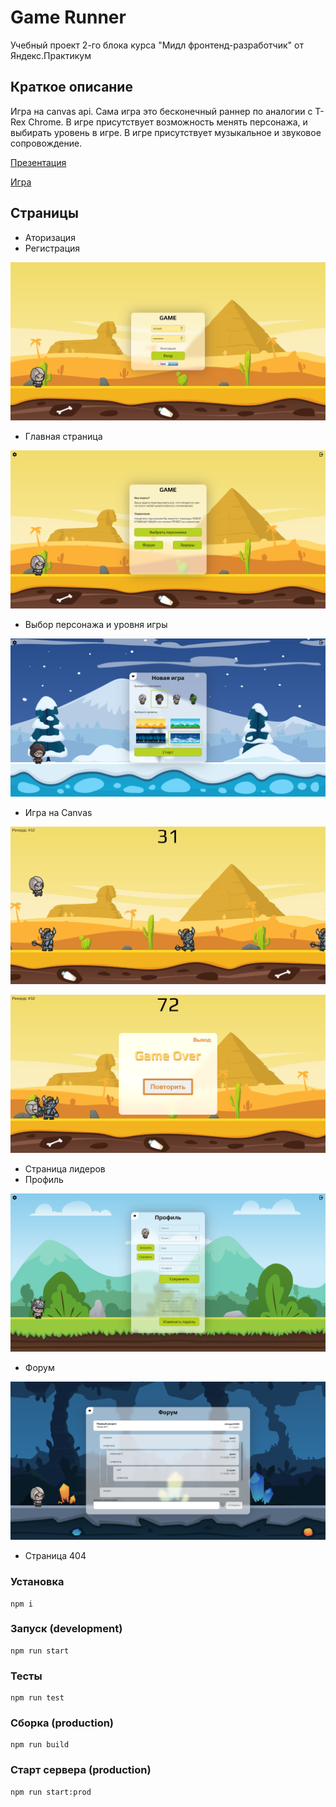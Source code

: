 # Game Runner

Учебный проект 2-го блока курса "Мидл фронтенд-разработчик" от Яндекс.Практикум

## Краткое описание

Игра на canvas api. Сама игра это бесконечный раннер по аналогии с T-Rex Chrome. В игре присутствует возможность менять персонажа, и выбирать уровень в игре. В игре присутствует музыкальное и звуковое сопровождение.

[Презентация](https://docs.google.com/presentation/d/1wku55QD2bHyMIsR0KuhYWUB6WAqFYoOw/edit?usp=sharing&ouid=102776207854592510887&rtpof=true&sd=true)

[Игра](https://charleston-runner-07.ya-praktikum.tech)

## Страницы

- Аторизация
- Регистрация

![Image alt](https://github.com/vit-vokhminov/Game__Yandex.Praktikum/blob/master/public/README_IMG/2021-11-14_19-47-03.png)

- Главная страница

![Image alt](https://github.com/vit-vokhminov/Game__Yandex.Praktikum/blob/master/public/README_IMG/2021-11-14_19-48-49.png)

- Выбор персонажа и уровня игры

![Image alt](https://github.com/vit-vokhminov/Game__Yandex.Praktikum/blob/master/public/README_IMG/2021-11-14_19-49-22.png)

- Игра на Canvas

![Image alt](https://github.com/vit-vokhminov/Game__Yandex.Praktikum/blob/master/public/README_IMG/2021-11-14_19-49-23.jpg)


![Image alt](https://github.com/vit-vokhminov/Game__Yandex.Praktikum/blob/master/public/README_IMG/2021-11-14_19-49-24.png)

- Страница лидеров
- Профиль 

![Image alt](https://github.com/vit-vokhminov/Game__Yandex.Praktikum/blob/master/public/README_IMG/2021-11-14_19-51-26.png)

- Форум

![Image alt](https://github.com/vit-vokhminov/Game__Yandex.Praktikum/blob/master/public/README_IMG/2021-11-14_19-50-20.png)

- Страница 404

### Установка

```
npm i
```

### Запуск (development)

```
npm run start
```

### Тесты

```
npm run test
```

### Сборка (production)

```
npm run build
```
### Старт сервера (production)

```
npm run start:prod
```

